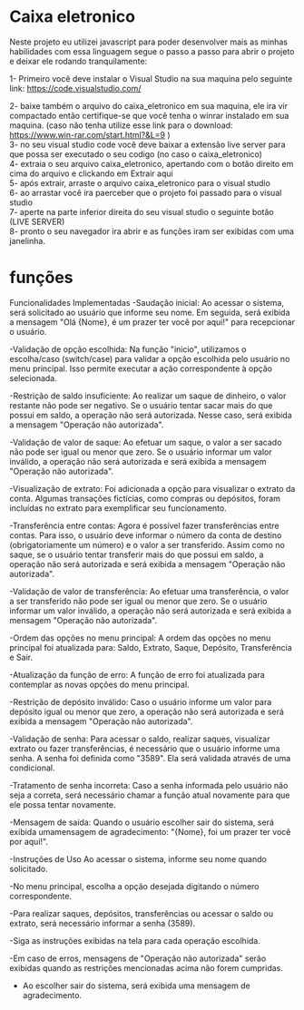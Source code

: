 # Caixa eletronico

Neste projeto eu utilizei javascript para poder desenvolver mais as minhas habilidades com essa linguagem
segue o passo a passo para abrir o projeto e deixar ele rodando tranquilamente:

1- Primeiro você deve instalar o Visual Studio na sua maquina pelo seguinte link: https://code.visualstudio.com/

2- baixe também o arquivo do caixa_eletronico em sua maquina, ele ira vir compactado então certifique-se que você tenha o winrar instalado em sua maquina. (caso não tenha utilize esse link para o download: https://www.win-rar.com/start.html?&L=9 )  <br>
3- no seu visual studio code você deve baixar a extensão live server para que possa ser executado o seu codigo (no caso o caixa_eletronico) <br>
4- extraia o seu arquivo caixa_eletronico, apertando com o botão direito em cima do arquivo e clickando em Extrair aqui <br>
5- após extrair, arraste o arquivo caixa_eletronico para o visual studio  <br>
6- ao arrastar você ira paerceber que o projeto foi passado para o visual studio <br>
7- aperte na parte inferior direita do seu visual studio o seguinte botão (LIVE SERVER) <br>
8- pronto o seu navegador ira abrir e as funções iram ser exibidas com uma janelinha. <br>

# funções 

 Funcionalidades Implementadas
-Saudação inicial: Ao acessar o sistema, será solicitado ao usuário que informe seu nome. Em seguida, será exibida a mensagem "Olá {Nome}, é um prazer ter você por aqui!" para recepcionar o usuário.

-Validação de opção escolhida: Na função "inicio", utilizamos o escolha/caso (switch/case) para validar a opção escolhida pelo usuário no menu principal. Isso permite executar a ação correspondente à opção selecionada.

-Restrição de saldo insuficiente: Ao realizar um saque de dinheiro, o valor restante não pode ser negativo. Se o usuário tentar sacar mais do que possui em saldo, a operação não será autorizada. Nesse caso, será exibida a mensagem "Operação não autorizada".

-Validação de valor de saque: Ao efetuar um saque, o valor a ser sacado não pode ser igual ou menor que zero. Se o usuário informar um valor inválido, a operação não será autorizada e será exibida a mensagem "Operação não autorizada".

-Visualização de extrato: Foi adicionada a opção para visualizar o extrato da conta. Algumas transações fictícias, como compras ou depósitos, foram incluídas no extrato para exemplificar seu funcionamento.

-Transferência entre contas: Agora é possível fazer transferências entre contas. Para isso, o usuário deve informar o número da conta de destino (obrigatoriamente um número) e o valor a ser transferido. Assim como no saque, se o usuário tentar transferir mais do que possui em saldo, a operação não será autorizada e será exibida a mensagem "Operação não autorizada".

-Validação de valor de transferência: Ao efetuar uma transferência, o valor a ser transferido não pode ser igual ou menor que zero. Se o usuário informar um valor inválido, a operação não será autorizada e será exibida a mensagem "Operação não autorizada".

-Ordem das opções no menu principal: A ordem das opções no menu principal foi atualizada para: Saldo, Extrato, Saque, Depósito, Transferência e Sair.

-Atualização da função de erro: A função de erro foi atualizada para contemplar as novas opções do menu principal.

-Restrição de depósito inválido: Caso o usuário informe um valor para depósito igual ou menor que zero, a operação não será autorizada e será exibida a mensagem "Operação não autorizada".

-Validação de senha: Para acessar o saldo, realizar saques, visualizar extrato ou fazer transferências, é necessário que o usuário informe uma senha. A senha foi definida como "3589". Ela será validada através de uma condicional.

-Tratamento de senha incorreta: Caso a senha informada pelo usuário não seja a correta, será necessário chamar a função atual novamente para que ele possa tentar novamente.

-Mensagem de saída: Quando o usuário escolher sair do sistema, será exibida umamensagem de agradecimento: "{Nome}, foi um prazer ter você por aqui!".

-Instruções de Uso
Ao acessar o sistema, informe seu nome quando solicitado.

-No menu principal, escolha a opção desejada digitando o número correspondente.

-Para realizar saques, depósitos, transferências ou acessar o saldo ou extrato, será necessário informar a senha (3589).

-Siga as instruções exibidas na tela para cada operação escolhida.

-Em caso de erros, mensagens de "Operação não autorizada" serão exibidas quando as restrições mencionadas acima não forem cumpridas.

- Ao escolher sair do sistema, será exibida uma mensagem de agradecimento.
